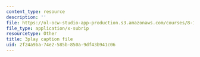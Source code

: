 ```yaml
---
content_type: resource
description: ''
file: https://ol-ocw-studio-app-production.s3.amazonaws.com/courses/8-13-14-experimental-physics-i-ii-junior-lab-fall-2016-spring-2017/2f24a9ba74e2585b850a9df43b941c06_cP0IeaqnAjU.vtt
file_type: application/x-subrip
resourcetype: Other
title: 3play caption file
uid: 2f24a9ba-74e2-585b-850a-9df43b941c06
---
```


